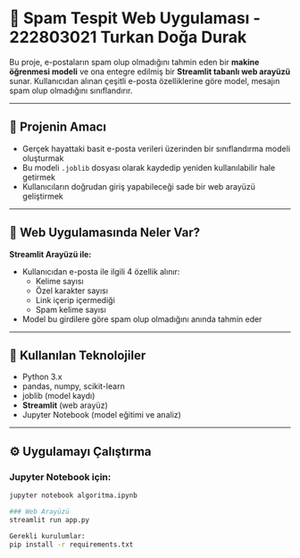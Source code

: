 # 📧 Spam Tespit Web Uygulaması - 222803021 Turkan Doğa Durak

Bu proje, e-postaların spam olup olmadığını tahmin eden bir **makine öğrenmesi modeli** ve ona entegre edilmiş bir **Streamlit tabanlı web arayüzü** sunar. Kullanıcıdan alınan çeşitli e-posta özelliklerine göre model, mesajın spam olup olmadığını sınıflandırır.

---

## 🎯 Projenin Amacı

- Gerçek hayattaki basit e-posta verileri üzerinden bir sınıflandırma modeli oluşturmak
- Bu modeli `.joblib` dosyası olarak kaydedip yeniden kullanılabilir hale getirmek
- Kullanıcıların doğrudan giriş yapabileceği sade bir web arayüzü geliştirmek

---

## 🚀 Web Uygulamasında Neler Var?

**Streamlit Arayüzü ile:**
- Kullanıcıdan e-posta ile ilgili 4 özellik alınır:
  - Kelime sayısı
  - Özel karakter sayısı
  - Link içerip içermediği
  - Spam kelime sayısı
- Model bu girdilere göre spam olup olmadığını anında tahmin eder

---

## 🧠 Kullanılan Teknolojiler

- Python 3.x
- pandas, numpy, scikit-learn
- joblib (model kaydı)
- **Streamlit** (web arayüz)
- Jupyter Notebook (model eğitimi ve analiz)

---

## ⚙️ Uygulamayı Çalıştırma

### Jupyter Notebook için:
```bash
jupyter notebook algoritma.ipynb

### Web Arayüzü
streamlit run app.py

Gerekli kurulumlar:
pip install -r requirements.txt

